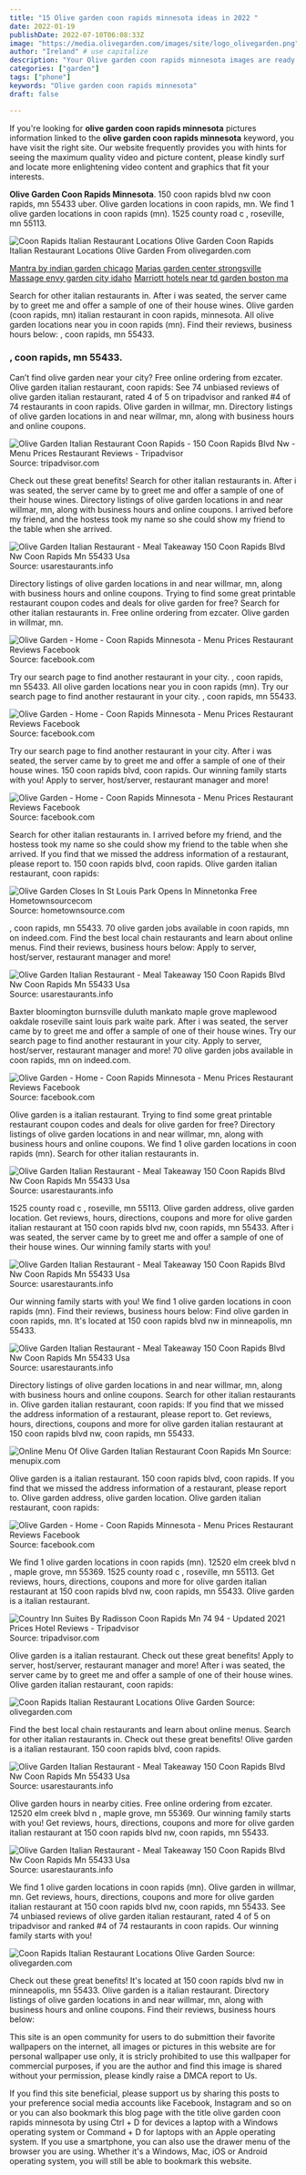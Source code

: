 ```yaml
---
title: "15 Olive garden coon rapids minnesota ideas in 2022 "
date: 2022-01-19
publishDate: 2022-07-10T06:08:33Z
image: "https://media.olivegarden.com/images/site/logo_olivegarden.png"
author: "Ireland" # use capitalize
description: "Your Olive garden coon rapids minnesota images are ready in this website. Olive garden coon rapids minnesota are a topic that is being searched for and liked by netizens today. You can Get the Olive garden coon rapids minnesota files here. Find and Download all free photos and vectors."
categories: ["garden"]
tags: ["phone"]
keywords: "Olive garden coon rapids minnesota"
draft: false

---
```


If you're looking for **olive garden coon rapids minnesota** pictures information linked to the **olive garden coon rapids minnesota** keyword, you have visit the right  site.  Our website frequently  provides you with  hints  for seeing  the maximum  quality video and picture  content, please kindly surf and locate more enlightening video content and graphics  that fit your interests.

**Olive Garden Coon Rapids Minnesota**. 150 coon rapids blvd nw coon rapids, mn 55433 uber. Olive garden locations in coon rapids, mn. We find 1 olive garden locations in coon rapids (mn). 1525 county road c , roseville, mn 55113.

![Coon Rapids Italian Restaurant Locations Olive Garden](https://media.olivegarden.com/images/site/logo_olivegarden.png "Coon Rapids Italian Restaurant Locations Olive Garden")
Coon Rapids Italian Restaurant Locations Olive Garden From olivegarden.com

[Mantra by indian garden chicago](/mantra-by-indian-garden-chicago/)
[Marias garden center strongsville](/marias-garden-center-strongsville/)
[Massage envy garden city idaho](/massage-envy-garden-city-idaho/)
[Marriott hotels near td garden boston ma](/marriott-hotels-near-td-garden-boston-ma/)

Search for other italian restaurants in. After i was seated, the server came by to greet me and offer a sample of one of their house wines. Olive garden (coon rapids, mn) italian restaurant in coon rapids, minnesota. All olive garden locations near you in coon rapids (mn). Find their reviews, business hours below: , coon rapids, mn 55433.

### , coon rapids, mn 55433.

Can’t find olive garden near your city? Free online ordering from ezcater. Olive garden italian restaurant, coon rapids: See 74 unbiased reviews of olive garden italian restaurant, rated 4 of 5 on tripadvisor and ranked #4 of 74 restaurants in coon rapids. Olive garden in willmar, mn. Directory listings of olive garden locations in and near willmar, mn, along with business hours and online coupons.


![Olive Garden Italian Restaurant Coon Rapids - 150 Coon Rapids Blvd Nw - Menu Prices Restaurant Reviews - Tripadvisor](https://media-cdn.tripadvisor.com/media/photo-s/03/aa/0a/5d/chicken-parmigiana.jpg "Olive Garden Italian Restaurant Coon Rapids - 150 Coon Rapids Blvd Nw - Menu Prices Restaurant Reviews - Tripadvisor")
Source: tripadvisor.com

Check out these great benefits! Search for other italian restaurants in. After i was seated, the server came by to greet me and offer a sample of one of their house wines. Directory listings of olive garden locations in and near willmar, mn, along with business hours and online coupons. I arrived before my friend, and the hostess took my name so she could show my friend to the table when she arrived.

![Olive Garden Italian Restaurant - Meal Takeaway 150 Coon Rapids Blvd Nw Coon Rapids Mn 55433 Usa](https://cdn.usarestaurants.info/assets/uploads/250d03921670299779c1a0e1340df2a6_-united-states-minnesota-anoka-county-coon-rapids-olive-garden-italian-restaurant-763-786-1089htm.jpg "Olive Garden Italian Restaurant - Meal Takeaway 150 Coon Rapids Blvd Nw Coon Rapids Mn 55433 Usa")
Source: usarestaurants.info

Directory listings of olive garden locations in and near willmar, mn, along with business hours and online coupons. Trying to find some great printable restaurant coupon codes and deals for olive garden for free? Search for other italian restaurants in. Free online ordering from ezcater. Olive garden in willmar, mn.

![Olive Garden - Home - Coon Rapids Minnesota - Menu Prices Restaurant Reviews Facebook](https://lookaside.fbsbx.com/lookaside/crawler/media/?media_id=10157861936951805 "Olive Garden - Home - Coon Rapids Minnesota - Menu Prices Restaurant Reviews Facebook")
Source: facebook.com

Try our search page to find another restaurant in your city. , coon rapids, mn 55433. All olive garden locations near you in coon rapids (mn). Try our search page to find another restaurant in your city. , coon rapids, mn 55433.

![Olive Garden - Home - Coon Rapids Minnesota - Menu Prices Restaurant Reviews Facebook](https://lookaside.fbsbx.com/lookaside/crawler/media/?media_id=10157902158356805 "Olive Garden - Home - Coon Rapids Minnesota - Menu Prices Restaurant Reviews Facebook")
Source: facebook.com

Try our search page to find another restaurant in your city. After i was seated, the server came by to greet me and offer a sample of one of their house wines. 150 coon rapids blvd, coon rapids. Our winning family starts with you! Apply to server, host/server, restaurant manager and more!

![Olive Garden - Home - Coon Rapids Minnesota - Menu Prices Restaurant Reviews Facebook](https://lookaside.fbsbx.com/lookaside/crawler/media/?media_id=10157841398031805 "Olive Garden - Home - Coon Rapids Minnesota - Menu Prices Restaurant Reviews Facebook")
Source: facebook.com

Search for other italian restaurants in. I arrived before my friend, and the hostess took my name so she could show my friend to the table when she arrived. If you find that we missed the address information of a restaurant, please report to. 150 coon rapids blvd, coon rapids. Olive garden italian restaurant, coon rapids:

![Olive Garden Closes In St Louis Park Opens In Minnetonka Free Hometownsourcecom](https://bloximages.chicago2.vip.townnews.com/hometownsource.com/content/tncms/assets/v3/editorial/7/35/73533a7e-fa9a-11e9-80f6-47556b49fee0/5db8bc84c8b2a.image.jpg?resize=1284%2C1613 "Olive Garden Closes In St Louis Park Opens In Minnetonka Free Hometownsourcecom")
Source: hometownsource.com

, coon rapids, mn 55433. 70 olive garden jobs available in coon rapids, mn on indeed.com. Find the best local chain restaurants and learn about online menus. Find their reviews, business hours below: Apply to server, host/server, restaurant manager and more!

![Olive Garden Italian Restaurant - Meal Takeaway 150 Coon Rapids Blvd Nw Coon Rapids Mn 55433 Usa](https://cdn.usarestaurants.info/assets/uploads/fde605385b1b2277f540b27860c4c3c1_-united-states-minnesota-anoka-county-coon-rapids-olive-garden-italian-restaurant-763-786-1089htm.jpg "Olive Garden Italian Restaurant - Meal Takeaway 150 Coon Rapids Blvd Nw Coon Rapids Mn 55433 Usa")
Source: usarestaurants.info

Baxter bloomington burnsville duluth mankato maple grove maplewood oakdale roseville saint louis park waite park. After i was seated, the server came by to greet me and offer a sample of one of their house wines. Try our search page to find another restaurant in your city. Apply to server, host/server, restaurant manager and more! 70 olive garden jobs available in coon rapids, mn on indeed.com.

![Olive Garden - Home - Coon Rapids Minnesota - Menu Prices Restaurant Reviews Facebook](https://lookaside.fbsbx.com/lookaside/crawler/media/?media_id=10157815178291805 "Olive Garden - Home - Coon Rapids Minnesota - Menu Prices Restaurant Reviews Facebook")
Source: facebook.com

Olive garden is a italian restaurant. Trying to find some great printable restaurant coupon codes and deals for olive garden for free? Directory listings of olive garden locations in and near willmar, mn, along with business hours and online coupons. We find 1 olive garden locations in coon rapids (mn). Search for other italian restaurants in.

![Olive Garden Italian Restaurant - Meal Takeaway 150 Coon Rapids Blvd Nw Coon Rapids Mn 55433 Usa](https://cdn.usarestaurants.info/assets/uploads/f78b54bd5ad956c34620e90029decebf_-united-states-minnesota-anoka-county-coon-rapids-olive-garden-italian-restaurant-763-786-1089htm.jpg "Olive Garden Italian Restaurant - Meal Takeaway 150 Coon Rapids Blvd Nw Coon Rapids Mn 55433 Usa")
Source: usarestaurants.info

1525 county road c , roseville, mn 55113. Olive garden address, olive garden location. Get reviews, hours, directions, coupons and more for olive garden italian restaurant at 150 coon rapids blvd nw, coon rapids, mn 55433. After i was seated, the server came by to greet me and offer a sample of one of their house wines. Our winning family starts with you!

![Olive Garden Italian Restaurant - Meal Takeaway 150 Coon Rapids Blvd Nw Coon Rapids Mn 55433 Usa](https://cdn.usarestaurants.info/assets/uploads/4ff4579f235593094da041d4f64ae385_-united-states-minnesota-anoka-county-coon-rapids-olive-garden-italian-restaurant-763-786-1089htm.jpg "Olive Garden Italian Restaurant - Meal Takeaway 150 Coon Rapids Blvd Nw Coon Rapids Mn 55433 Usa")
Source: usarestaurants.info

Our winning family starts with you! We find 1 olive garden locations in coon rapids (mn). Find their reviews, business hours below: Find olive garden in coon rapids, mn. It&#039;s located at 150 coon rapids blvd nw in minneapolis, mn 55433.

![Olive Garden Italian Restaurant - Meal Takeaway 150 Coon Rapids Blvd Nw Coon Rapids Mn 55433 Usa](https://cdn.usarestaurants.info/assets/uploads/c07cfcaf2b7d36053c370a8d06a46e2d_-united-states-minnesota-anoka-county-coon-rapids-olive-garden-italian-restaurant-763-786-1089htm.jpg "Olive Garden Italian Restaurant - Meal Takeaway 150 Coon Rapids Blvd Nw Coon Rapids Mn 55433 Usa")
Source: usarestaurants.info

Directory listings of olive garden locations in and near willmar, mn, along with business hours and online coupons. Search for other italian restaurants in. Olive garden italian restaurant, coon rapids: If you find that we missed the address information of a restaurant, please report to. Get reviews, hours, directions, coupons and more for olive garden italian restaurant at 150 coon rapids blvd nw, coon rapids, mn 55433.

![Online Menu Of Olive Garden Italian Restaurant Coon Rapids Mn](https://www.menupix.com/photo_img/OliveLogo63012.jpg "Online Menu Of Olive Garden Italian Restaurant Coon Rapids Mn")
Source: menupix.com

Olive garden is a italian restaurant. 150 coon rapids blvd, coon rapids. If you find that we missed the address information of a restaurant, please report to. Olive garden address, olive garden location. Olive garden italian restaurant, coon rapids:

![Olive Garden - Home - Coon Rapids Minnesota - Menu Prices Restaurant Reviews Facebook](https://lookaside.fbsbx.com/lookaside/crawler/media/?media_id=10157896250916805 "Olive Garden - Home - Coon Rapids Minnesota - Menu Prices Restaurant Reviews Facebook")
Source: facebook.com

We find 1 olive garden locations in coon rapids (mn). 12520 elm creek blvd n , maple grove, mn 55369. 1525 county road c , roseville, mn 55113. Get reviews, hours, directions, coupons and more for olive garden italian restaurant at 150 coon rapids blvd nw, coon rapids, mn 55433. Olive garden is a italian restaurant.

![Country Inn Suites By Radisson Coon Rapids Mn 74 94 - Updated 2021 Prices Hotel Reviews - Tripadvisor](https://media-cdn.tripadvisor.com/media/photo-s/1c/db/c1/17/hotel-exterior.jpg "Country Inn Suites By Radisson Coon Rapids Mn 74 94 - Updated 2021 Prices Hotel Reviews - Tripadvisor")
Source: tripadvisor.com

Olive garden is a italian restaurant. Check out these great benefits! Apply to server, host/server, restaurant manager and more! After i was seated, the server came by to greet me and offer a sample of one of their house wines. Olive garden italian restaurant, coon rapids:

![Coon Rapids Italian Restaurant Locations Olive Garden](https://media.olivegarden.com/en_us/images/product/exterior-olive-garden_599x430.jpg "Coon Rapids Italian Restaurant Locations Olive Garden")
Source: olivegarden.com

Find the best local chain restaurants and learn about online menus. Search for other italian restaurants in. Check out these great benefits! Olive garden is a italian restaurant. 150 coon rapids blvd, coon rapids.

![Olive Garden Italian Restaurant - Meal Takeaway 150 Coon Rapids Blvd Nw Coon Rapids Mn 55433 Usa](https://cdn.usarestaurants.info/assets/uploads/c0f8fbcf7b206b5d8d7e41b1bca3349f_-united-states-minnesota-anoka-county-coon-rapids-olive-garden-italian-restaurant-763-786-1089htm.jpg "Olive Garden Italian Restaurant - Meal Takeaway 150 Coon Rapids Blvd Nw Coon Rapids Mn 55433 Usa")
Source: usarestaurants.info

Olive garden hours in nearby cities. Free online ordering from ezcater. 12520 elm creek blvd n , maple grove, mn 55369. Our winning family starts with you! Get reviews, hours, directions, coupons and more for olive garden italian restaurant at 150 coon rapids blvd nw, coon rapids, mn 55433.

![Olive Garden Italian Restaurant - Meal Takeaway 150 Coon Rapids Blvd Nw Coon Rapids Mn 55433 Usa](https://cdn.usarestaurants.info/assets/uploads/4c90e719fee83d8829b548cccbd2eacb_-united-states-minnesota-anoka-county-coon-rapids-olive-garden-italian-restaurant-763-786-1089htm.jpg "Olive Garden Italian Restaurant - Meal Takeaway 150 Coon Rapids Blvd Nw Coon Rapids Mn 55433 Usa")
Source: usarestaurants.info

We find 1 olive garden locations in coon rapids (mn). Olive garden in willmar, mn. Get reviews, hours, directions, coupons and more for olive garden italian restaurant at 150 coon rapids blvd nw, coon rapids, mn 55433. See 74 unbiased reviews of olive garden italian restaurant, rated 4 of 5 on tripadvisor and ranked #4 of 74 restaurants in coon rapids. Our winning family starts with you!

![Coon Rapids Italian Restaurant Locations Olive Garden](https://media.olivegarden.com/images/site/logo_olivegarden.png "Coon Rapids Italian Restaurant Locations Olive Garden")
Source: olivegarden.com

Check out these great benefits! It&#039;s located at 150 coon rapids blvd nw in minneapolis, mn 55433. Olive garden is a italian restaurant. Directory listings of olive garden locations in and near willmar, mn, along with business hours and online coupons. Find their reviews, business hours below:

This site is an open community for users to do submittion their favorite wallpapers on the internet, all images or pictures in this website are for personal wallpaper use only, it is stricly prohibited to use this wallpaper for commercial purposes, if you are the author and find this image is shared without your permission, please kindly raise a DMCA report to Us.

If you find this site beneficial, please support us by sharing this posts to your preference social media accounts like Facebook, Instagram and so on or you can also bookmark this blog page with the title olive garden coon rapids minnesota by using Ctrl + D for devices a laptop with a Windows operating system or Command + D for laptops with an Apple operating system. If you use a smartphone, you can also use the drawer menu of the browser you are using. Whether it's a Windows, Mac, iOS or Android operating system, you will still be able to bookmark this website.
